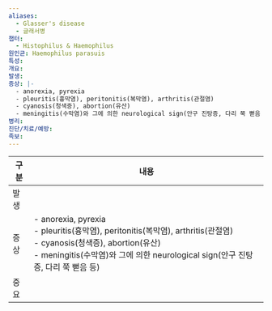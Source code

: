 ```yaml
---
aliases:
  - Glasser's disease
  - 글래서병
챕터:
  - Histophilus & Haemophilus
원인균: Haemophilus parasuis
특성: 
개요: 
발생: 
증상: |-
  - anorexia, pyrexia
  - pleuritis(흉막염), peritonitis(복막염), arthritis(관절염)
  - cyanosis(청색증), abortion(유산)
  - meningitis(수막염)와 그에 의한 neurological sign(안구 진탕증, 다리 쭉 뻗음 등)
병리: 
진단/치료/예방: 
족보: 
---
```

| 구분  | 내용                                                                                                                                                                          |
| --- | --------------------------------------------------------------------------------------------------------------------------------------------------------------------------- |
| 발생  |                                                                                                                                                                             |
| 증상  | - anorexia, pyrexia<br>- pleuritis(흉막염), peritonitis(복막염), arthritis(관절염)<br>- cyanosis(청색증), abortion(유산)<br>- meningitis(수막염)와 그에 의한 neurological sign(안구 진탕증, 다리 쭉 뻗음 등) |
| 중요  |                                                                                                                                                                             |
